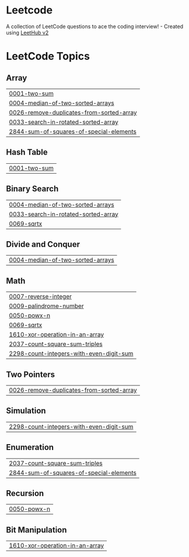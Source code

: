 # Leetcode
A collection of LeetCode questions to ace the coding interview! - Created using [LeetHub v2](https://github.com/arunbhardwaj/LeetHub-2.0)

<!---LeetCode Topics Start-->
# LeetCode Topics
## Array
|  |
| ------- |
| [0001-two-sum](https://github.com/akashsaravanan-2006/Leetcode/tree/master/0001-two-sum) |
| [0004-median-of-two-sorted-arrays](https://github.com/akashsaravanan-2006/Leetcode/tree/master/0004-median-of-two-sorted-arrays) |
| [0026-remove-duplicates-from-sorted-array](https://github.com/akashsaravanan-2006/Leetcode/tree/master/0026-remove-duplicates-from-sorted-array) |
| [0033-search-in-rotated-sorted-array](https://github.com/akashsaravanan-2006/Leetcode/tree/master/0033-search-in-rotated-sorted-array) |
| [2844-sum-of-squares-of-special-elements](https://github.com/akashsaravanan-2006/Leetcode/tree/master/2844-sum-of-squares-of-special-elements) |
## Hash Table
|  |
| ------- |
| [0001-two-sum](https://github.com/akashsaravanan-2006/Leetcode/tree/master/0001-two-sum) |
## Binary Search
|  |
| ------- |
| [0004-median-of-two-sorted-arrays](https://github.com/akashsaravanan-2006/Leetcode/tree/master/0004-median-of-two-sorted-arrays) |
| [0033-search-in-rotated-sorted-array](https://github.com/akashsaravanan-2006/Leetcode/tree/master/0033-search-in-rotated-sorted-array) |
| [0069-sqrtx](https://github.com/akashsaravanan-2006/Leetcode/tree/master/0069-sqrtx) |
## Divide and Conquer
|  |
| ------- |
| [0004-median-of-two-sorted-arrays](https://github.com/akashsaravanan-2006/Leetcode/tree/master/0004-median-of-two-sorted-arrays) |
## Math
|  |
| ------- |
| [0007-reverse-integer](https://github.com/akashsaravanan-2006/Leetcode/tree/master/0007-reverse-integer) |
| [0009-palindrome-number](https://github.com/akashsaravanan-2006/Leetcode/tree/master/0009-palindrome-number) |
| [0050-powx-n](https://github.com/akashsaravanan-2006/Leetcode/tree/master/0050-powx-n) |
| [0069-sqrtx](https://github.com/akashsaravanan-2006/Leetcode/tree/master/0069-sqrtx) |
| [1610-xor-operation-in-an-array](https://github.com/akashsaravanan-2006/Leetcode/tree/master/1610-xor-operation-in-an-array) |
| [2037-count-square-sum-triples](https://github.com/akashsaravanan-2006/Leetcode/tree/master/2037-count-square-sum-triples) |
| [2298-count-integers-with-even-digit-sum](https://github.com/akashsaravanan-2006/Leetcode/tree/master/2298-count-integers-with-even-digit-sum) |
## Two Pointers
|  |
| ------- |
| [0026-remove-duplicates-from-sorted-array](https://github.com/akashsaravanan-2006/Leetcode/tree/master/0026-remove-duplicates-from-sorted-array) |
## Simulation
|  |
| ------- |
| [2298-count-integers-with-even-digit-sum](https://github.com/akashsaravanan-2006/Leetcode/tree/master/2298-count-integers-with-even-digit-sum) |
## Enumeration
|  |
| ------- |
| [2037-count-square-sum-triples](https://github.com/akashsaravanan-2006/Leetcode/tree/master/2037-count-square-sum-triples) |
| [2844-sum-of-squares-of-special-elements](https://github.com/akashsaravanan-2006/Leetcode/tree/master/2844-sum-of-squares-of-special-elements) |
## Recursion
|  |
| ------- |
| [0050-powx-n](https://github.com/akashsaravanan-2006/Leetcode/tree/master/0050-powx-n) |
## Bit Manipulation
|  |
| ------- |
| [1610-xor-operation-in-an-array](https://github.com/akashsaravanan-2006/Leetcode/tree/master/1610-xor-operation-in-an-array) |
<!---LeetCode Topics End-->